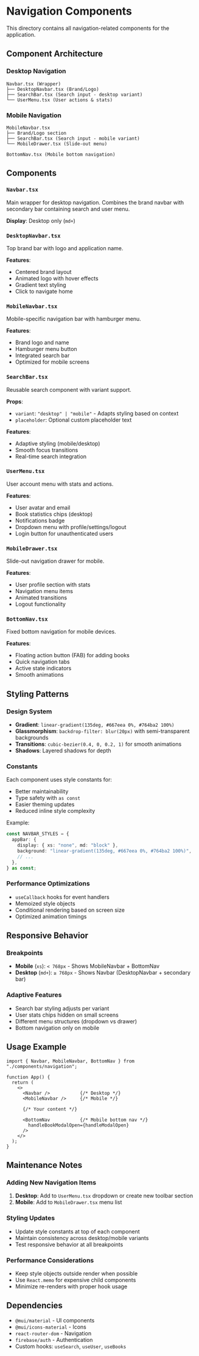 # Navigation Components

This directory contains all navigation-related components for the application.

## Component Architecture

### Desktop Navigation

```
Navbar.tsx (Wrapper)
├── DesktopNavbar.tsx (Brand/Logo)
├── SearchBar.tsx (Search input - desktop variant)
└── UserMenu.tsx (User actions & stats)
```

### Mobile Navigation

```
MobileNavbar.tsx
├── Brand/Logo section
├── SearchBar.tsx (Search input - mobile variant)
└── MobileDrawer.tsx (Slide-out menu)

BottomNav.tsx (Mobile bottom navigation)
```

## Components

### `Navbar.tsx`

Main wrapper for desktop navigation. Combines the brand navbar with secondary bar containing search and user menu.

**Display**: Desktop only (`md+`)

### `DesktopNavbar.tsx`

Top brand bar with logo and application name.

**Features**:

- Centered brand layout
- Animated logo with hover effects
- Gradient text styling
- Click to navigate home

### `MobileNavbar.tsx`

Mobile-specific navigation bar with hamburger menu.

**Features**:

- Brand logo and name
- Hamburger menu button
- Integrated search bar
- Optimized for mobile screens

### `SearchBar.tsx`

Reusable search component with variant support.

**Props**:

- `variant`: `"desktop" | "mobile"` - Adapts styling based on context
- `placeholder`: Optional custom placeholder text

**Features**:

- Adaptive styling (mobile/desktop)
- Smooth focus transitions
- Real-time search integration

### `UserMenu.tsx`

User account menu with stats and actions.

**Features**:

- User avatar and email
- Book statistics chips (desktop)
- Notifications badge
- Dropdown menu with profile/settings/logout
- Login button for unauthenticated users

### `MobileDrawer.tsx`

Slide-out navigation drawer for mobile.

**Features**:

- User profile section with stats
- Navigation menu items
- Animated transitions
- Logout functionality

### `BottomNav.tsx`

Fixed bottom navigation for mobile devices.

**Features**:

- Floating action button (FAB) for adding books
- Quick navigation tabs
- Active state indicators
- Smooth animations

## Styling Patterns

### Design System

- **Gradient**: `linear-gradient(135deg, #667eea 0%, #764ba2 100%)`
- **Glassmorphism**: `backdrop-filter: blur(20px)` with semi-transparent backgrounds
- **Transitions**: `cubic-bezier(0.4, 0, 0.2, 1)` for smooth animations
- **Shadows**: Layered shadows for depth

### Constants

Each component uses style constants for:

- Better maintainability
- Type safety with `as const`
- Easier theming updates
- Reduced inline style complexity

Example:

```typescript
const NAVBAR_STYLES = {
  appBar: {
    display: { xs: "none", md: "block" },
    background: "linear-gradient(135deg, #667eea 0%, #764ba2 100%)",
    // ...
  },
} as const;
```

### Performance Optimizations

- `useCallback` hooks for event handlers
- Memoized style objects
- Conditional rendering based on screen size
- Optimized animation timings

## Responsive Behavior

### Breakpoints

- **Mobile** (`xs`): `< 768px` - Shows MobileNavbar + BottomNav
- **Desktop** (`md+`): `≥ 768px` - Shows Navbar (DesktopNavbar + secondary bar)

### Adaptive Features

- Search bar styling adjusts per variant
- User stats chips hidden on small screens
- Different menu structures (dropdown vs drawer)
- Bottom navigation only on mobile

## Usage Example

```tsx
import { Navbar, MobileNavbar, BottomNav } from "./components/navigation";

function App() {
  return (
    <>
      <Navbar />           {/* Desktop */}
      <MobileNavbar />     {/* Mobile */}

      {/* Your content */}

      <BottomNav           {/* Mobile bottom nav */}
        handleBookModalOpen={handleModalOpen}
      />
    </>
  );
}
```

## Maintenance Notes

### Adding New Navigation Items

1. **Desktop**: Add to `UserMenu.tsx` dropdown or create new toolbar section
2. **Mobile**: Add to `MobileDrawer.tsx` menu list

### Styling Updates

- Update style constants at top of each component
- Maintain consistency across desktop/mobile variants
- Test responsive behavior at all breakpoints

### Performance Considerations

- Keep style objects outside render when possible
- Use `React.memo` for expensive child components
- Minimize re-renders with proper hook usage

## Dependencies

- `@mui/material` - UI components
- `@mui/icons-material` - Icons
- `react-router-dom` - Navigation
- `firebase/auth` - Authentication
- Custom hooks: `useSearch`, `useUser`, `useBooks`
